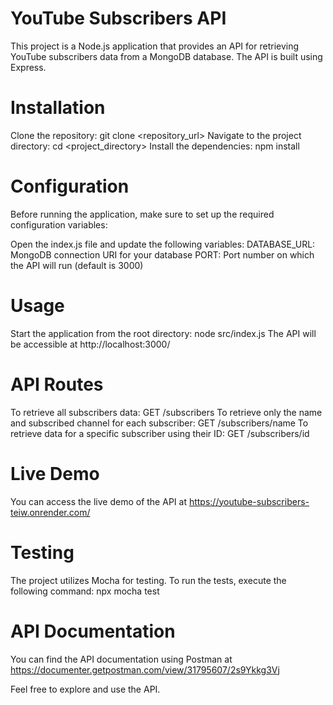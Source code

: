 # YouTube Subscribers API
This project is a Node.js application that provides an API for retrieving YouTube subscribers data from a MongoDB database. The API is built using Express.

# Installation
Clone the repository: git clone <repository_url>
Navigate to the project directory: cd <project_directory>
Install the dependencies: npm install

# Configuration
Before running the application, make sure to set up the required configuration variables:

Open the index.js file and update the following variables:
DATABASE_URL: MongoDB connection URI for your database
PORT: Port number on which the API will run (default is 3000)

# Usage
Start the application from the root directory: node src/index.js
The API will be accessible at http://localhost:3000/

# API Routes
To retrieve all subscribers data: GET /subscribers
To retrieve only the name and subscribed channel for each subscriber: GET /subscribers/name
To retrieve data for a specific subscriber using their ID: GET /subscribers/id

# Live Demo
You can access the live demo of the API at https://youtube-subscribers-teiw.onrender.com/

# Testing
The project utilizes Mocha for testing. To run the tests, execute the following command:
npx mocha test

# API Documentation
You can find the API documentation using Postman at https://documenter.getpostman.com/view/31795607/2s9Ykkg3Vj

Feel free to explore and use the API.
